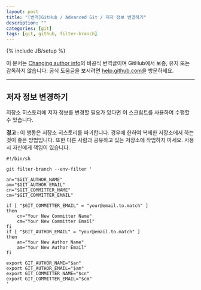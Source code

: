 ```yaml
---
layout: post
title: "[번역]GitHub / Advanced Git / 저자 정보 변경하기"
description: ""
categories: [git]
tags: [git, github, filter-branch]
---
```

{% include JB/setup %}

이 문서는 [Changing author info](https://help.github.com/articles/changing-author-info)의 비공식 번역글이며 GitHub에서 보증, 유지 또는 감독하지 않습니다. 공식 도움글을 보시려면 [help.github.com](https://help.github.com)을 방문하세요.

---

## 저자 정보 변경하기

저장소 히스토리에 저자 정보를 변경할 필요가 있다면 이 스크립트를 사용하여 수행할 수 있습니다.

<div class="alert"><strong>경고 : </strong>이 행동은 저장소 히스토리를 파괴합니다. 경우에 한하여 복제한 저장소에서 하는 것이 좋은 방법입니다. 또한 다른 사람과 공유하고 있는 저장소에 작업하지 마세요. 사용시 자신에게 책임이 있습니다.</div>

	#!/bin/sh
	 
	git filter-branch --env-filter '
	 
	an="$GIT_AUTHOR_NAME"
	am="$GIT_AUTHOR_EMAIL"
	cn="$GIT_COMMITTER_NAME"
	cm="$GIT_COMMITTER_EMAIL"
	 
	if [ "$GIT_COMMITTER_EMAIL" = "your@email.to.match" ]
	then
	    cn="Your New Committer Name"
	    cm="Your New Committer Email"
	fi
	if [ "$GIT_AUTHOR_EMAIL" = "your@email.to.match" ]
	then
	    an="Your New Author Name"
	    am="Your New Author Email"
	fi
	 
	export GIT_AUTHOR_NAME="$an"
	export GIT_AUTHOR_EMAIL="$am"
	export GIT_COMMITTER_NAME="$cn"
	export GIT_COMMITTER_EMAIL="$cm"
	'